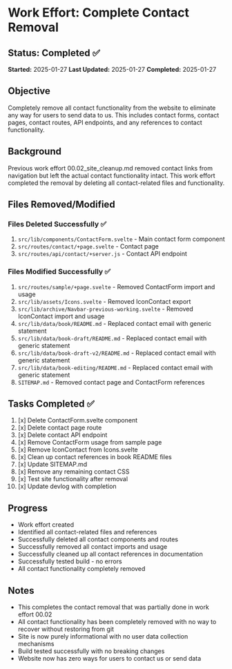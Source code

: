 # Work Effort: Complete Contact Removal

## Status: Completed ✅
**Started:** 2025-01-27
**Last Updated:** 2025-01-27
**Completed:** 2025-01-27

## Objective
Completely remove all contact functionality from the website to eliminate any way for users to send data to us. This includes contact forms, contact pages, contact routes, API endpoints, and any references to contact functionality.

## Background
Previous work effort 00.02_site_cleanup.md removed contact links from navigation but left the actual contact functionality intact. This work effort completed the removal by deleting all contact-related files and functionality.

## Files Removed/Modified

### Files Deleted Successfully ✅
1. `src/lib/components/ContactForm.svelte` - Main contact form component
2. `src/routes/contact/+page.svelte` - Contact page
3. `src/routes/api/contact/+server.js` - Contact API endpoint

### Files Modified Successfully ✅
1. `src/routes/sample/+page.svelte` - Removed ContactForm import and usage
2. `src/lib/assets/Icons.svelte` - Removed IconContact export
3. `src/lib/archive/Navbar-previous-working.svelte` - Removed IconContact import and usage
4. `src/lib/data/book/README.md` - Replaced contact email with generic statement
5. `src/lib/data/book-draft/README.md` - Replaced contact email with generic statement
6. `src/lib/data/book-draft-v2/README.md` - Replaced contact email with generic statement
7. `src/lib/data/book-editing/README.md` - Replaced contact email with generic statement
8. `SITEMAP.md` - Removed contact page and ContactForm references

## Tasks Completed ✅
1. [x] Delete ContactForm.svelte component
2. [x] Delete contact page route
3. [x] Delete contact API endpoint
4. [x] Remove ContactForm usage from sample page
5. [x] Remove IconContact from Icons.svelte
6. [x] Clean up contact references in book README files
7. [x] Update SITEMAP.md
8. [x] Remove any remaining contact CSS
9. [x] Test site functionality after removal
10. [x] Update devlog with completion

## Progress
- Work effort created
- Identified all contact-related files and references
- Successfully deleted all contact components and routes
- Successfully removed all contact imports and usage
- Successfully cleaned up all contact references in documentation
- Successfully tested build - no errors
- All contact functionality completely removed

## Notes
- This completes the contact removal that was partially done in work effort 00.02
- All contact functionality has been completely removed with no way to recover without restoring from git
- Site is now purely informational with no user data collection mechanisms
- Build tested successfully with no breaking changes
- Website now has zero ways for users to contact us or send data